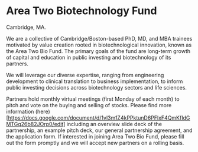 # Area Two Biotechnology Fund

Cambridge, MA.

We are a collective of Cambridge/Boston-based PhD, MD, and MBA trainees motivated by value creation rooted in biotechnological innovation, known as the Area Two Bio Fund. The primary goals of the fund are long-term growth of capital and education in public investing and biotechnology of its partners.

We will leverage our diverse expertise, ranging from engineering development to clinical translation to business implementation, to inform public investing decisions across biotechnology sectors and life sciences.

Partners hold monthly virtual meetings (first Monday of each month) to pitch and vote on the buying and selling of stocks. Please find more information (here)[https://docs.google.com/document/d/1vl3m1Z4kPPktunD6PFlxF4QmKfIdGMTGq26b82JOrp0/edit] including an overview slide deck of the partnership, an example pitch deck, our general partnership agreement, and the application form. If interested in joining Area Two Bio Fund, please fill out the form promptly and we will accept new partners on a rolling basis.
